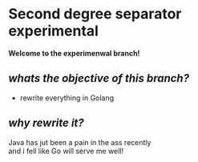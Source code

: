 # Second degree separator experimental

**Welcome to the experimenwal branch!**

## *whats the objective of this branch?*

- rewrite everything in Golang 

## *why rewrite it?*

Java has jut been a pain in the ass recently \
  and i fell like Go will serve me well!
